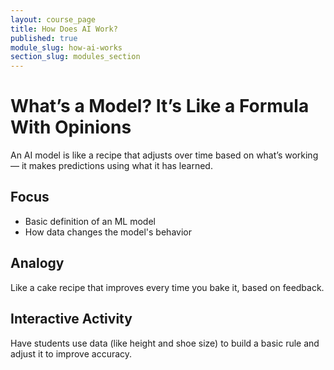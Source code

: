 ```yaml
---
layout: course_page
title: How Does AI Work?
published: true
module_slug: how-ai-works
section_slug: modules_section
---
```


# What’s a Model? It’s Like a Formula With Opinions

An AI model is like a recipe that adjusts over time based on what’s working — it makes predictions using what it has learned.

## Focus
- Basic definition of an ML model
- How data changes the model's behavior

## Analogy
Like a cake recipe that improves every time you bake it, based on feedback.

## Interactive Activity
Have students use data (like height and shoe size) to build a basic rule and adjust it to improve accuracy.
